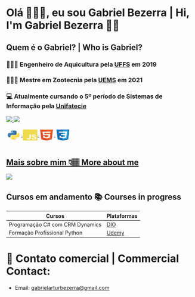 # **Olá 🙋🏽‍♂️, eu sou Gabriel Bezerra | Hi, I'm Gabriel Bezerra 👋🏽**
## Quem é o Gabriel? | Who is Gabriel?

### 👨🏽‍🎓 **Engenheiro de Aquicultura pela [UFFS](https://www.uffs.edu.br/campi/laranjeiras-do-sul) em 2019**
### 👨🏽‍🏫 **Mestre em Zootecnia pela [UEMS](https://portal.uems.br/aquidauana) em 2021**
### 💻 **Atualmente cursando o 5º período de Sistemas de Informação pela [Unifatecie](https://unifatecie.edu.br/site/)**

<div>
   <a href="https://github.com/gabrielarturbezerra">
   <img height="180em" src="https://github-readme-stats.vercel.app/api?username=gabrielarturbezerra&show_icons=true&theme=tokyonight&include_all_commits=true&count_private=true"/>
   <img height="180em" src="https://github-readme-stats.vercel.app/api/top-langs/?username=gabrielarturbezerra&layout=compact&langs_count=6&theme=tokyonight"/>
</div>
    
<div style="display: inline_block"><br>
  <img align="center" alt="PY" height="30" width="40" src="https://raw.githubusercontent.com/devicons/devicon/master/icons/python/python-original.svg">
  <img align="center" alt="Js" height="30" width="40" src="https://raw.githubusercontent.com/devicons/devicon/master/icons/javascript/javascript-plain.svg">
  <img align="center" alt="HTML" height="30" width="40" src="https://raw.githubusercontent.com/devicons/devicon/master/icons/html5/html5-original.svg">
  <img align="center" alt="CSS" height="30" width="40" src="https://raw.githubusercontent.com/devicons/devicon/master/icons/css3/css3-original.svg">
</div>
 
<br>

## **Mais sobre mim 👇🏽 More about me**
<div> <a href="https://www.linkedin.com/in/gabriel-bezerra-055b95225/" target="_blank"><img src="https://img.shields.io/badge/-LinkedIn-%230077B5?style=for-the-badge&logo=linkedin&logoColor=white" target="_blank"></a> </div>

## **Cursos em andamento 📚 Courses in progress**

| Cursos | Plataformas |
|-------|---------|
|Programação C# com CRM Dynamics | [DIO](https://web.dio.me/track/coding-future-avanade-programacao-c-com-crm-dynamics)|
|Formação Profissional Python | [Udemy](https://www.udemy.com/course/formacao-python/)|

# 📨 Contato comercial | Commercial Contact:
- Email: gabrielarturbezerra@gmail.com
